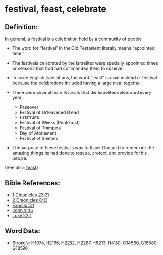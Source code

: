 # festival, feast, celebrate

## Definition:

In general, a festival is a celebration held by a community of people.

* The word for “festival” in the Old Testament literally means “appointed time.”
* The festivals celebrated by the Israelites were specially appointed times or seasons that God had commanded them to observe.
* In some English translations, the word “feast” is used instead of festival because the celebrations included having a large meal together.
* There were several main festivals that the Israelites celebrated every year:

    * Passover
    * Festival of Unleavened Bread
    * Firstfruits
    * Festival of Weeks (Pentecost)
    * Festival of Trumpets
    * Day of Atonement
    * Festival of Shelters

* The purpose of these festivals was to thank God and to remember the amazing things he had done to rescue, protect, and provide for his people.

(See also: [feast](../other/feast.md))

## Bible References:

* [1 Chronicles 23:31](rc://en/tn/help/1ch/23/31)
* [2 Chronicles 8:13](rc://en/tn/help/2ch/08/13)
* [Exodus 5:1](rc://en/tn/help/exo/05/01)
* [John 4:45](rc://en/tn/help/jhn/04/45)
* [Luke 22:1](rc://en/tn/help/luk/22/01)

## Word Data:

* Strong’s: H1974, H2166, H2282, H2287, H6213, H4150, G14560, G18580, G18590
